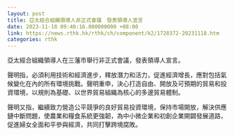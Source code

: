 ```yaml
---
layout: post
title: 亞太經合組織領導人非正式會議　發表領導人宣言
date: 2023-11-18 09:40:16.000000000 +08:00
link: https://news.rthk.hk/rthk/ch/component/k2/1728372-20231118.htm
categories: rthk
---
```


亞太經合組織領導人在三藩市舉行非正式會議，發表領導人宣言。

聲明指，必須利用技術和經濟進步，釋放潛力和活力，促進經濟增長，應對包括氣候變化在內的所有環境挑戰。聲明重申，決心打造自由、開放及可預期的貿易和投資環境，以規則為基礎、以世界貿易組織為核心的多邊貿易體制。

聲明又指，繼續致力營造公平競爭的良好貿易投資環境，保持市場開放，解決供應鏈中斷問題，使農業和糧食系統更強韌，為中小微企業和初創企業開闢發展道路，促進婦女全面和平參與經濟，共同打擊跨境腐敗。

